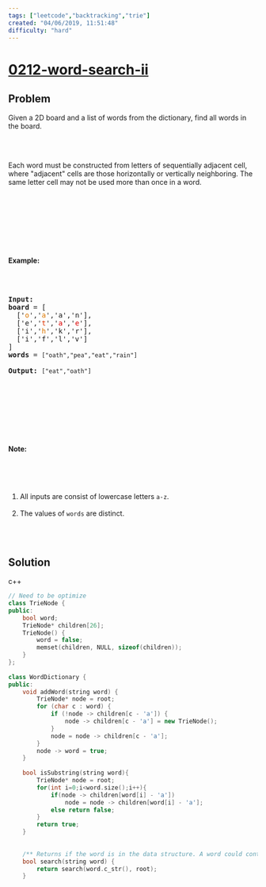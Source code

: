 ```yaml
---
tags: ["leetcode","backtracking","trie"]
created: "04/06/2019, 11:51:48"
difficulty: "hard"
---
```


# [0212-word-search-ii](https://leetcode.com/problems/word-search-ii/)

## Problem
<div><p>Given a 2D board and a list of words from the dictionary, find all words in the board.</p><br><br><p>Each word must be constructed from letters of sequentially adjacent cell, where "adjacent" cells are those horizontally or vertically neighboring. The same letter cell may not be used more than once in a word.</p><br><br><p>&nbsp;</p><br><br><p><strong>Example:</strong></p><br><br><pre><strong>Input:</strong> <br><b>board </b>= [<br>  ['<span style="color:#d70">o</span>','<span style="color:#d70">a</span>','a','n'],<br>  ['e','<span style="color:#d30">t</span>','<span style="color:#d00">a</span>','<span style="color:#d00">e</span>'],<br>  ['i','<span style="color:#d70">h</span>','k','r'],<br>  ['i','f','l','v']<br>]<br><b>words</b> = <code>["oath","pea","eat","rain"]</code><br><br><strong>Output:&nbsp;</strong><code>["eat","oath"]</code><br></pre><br><br><p>&nbsp;</p><br><br><p><b>Note:</b></p><br><br><ol><br>	<li>All inputs are consist of lowercase letters <code>a-z</code>.</li><br>	<li>The values of&nbsp;<code>words</code> are distinct.</li><br></ol><br></div>

## Solution

c++
```c++
// Need to be optimize
class TrieNode {
public:
    bool word;
    TrieNode* children[26];
    TrieNode() {
        word = false;
        memset(children, NULL, sizeof(children));
    }
};
​
class WordDictionary {
public:
    void addWord(string word) {
        TrieNode* node = root;
        for (char c : word) {
            if (!node -> children[c - 'a']) {
                node -> children[c - 'a'] = new TrieNode();
            }
            node = node -> children[c - 'a'];
        }
        node -> word = true;
    }
    
    bool isSubstring(string word){
        TrieNode* node = root;
        for(int i=0;i<word.size();i++){
            if(node -> children[word[i] - 'a'])
                node = node -> children[word[i] - 'a'];
            else return false;
        }
        return true;
    }
    
    
    /** Returns if the word is in the data structure. A word could contain the dot character '.' to represent any one letter. */
    bool search(string word) {
        return search(word.c_str(), root);
    }
​
```
